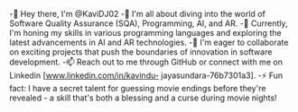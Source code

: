 -👋 Hey there, I'm @KaviDJ02
-👀 I'm all about diving into the world of Software Quality Assurance (SQA), Programming, AI, and AR.
-🌱 Currently, I'm honing my skills in various programming languages and exploring the latest advancements in AI and AR technologies.
-💞️ I'm eager to collaborate on exciting projects that push the boundaries of innovation in software development.
-📫 Reach out to me through GitHub or connect with me on Linkedin [www.linkedin.com/in/kavindu-
jayasundara-76b7301a3]. 
-⚡ Fun fact: I have a secret talent for guessing movie endings before they're revealed - a skill that's both a blessing and a curse during movie nights!

